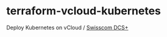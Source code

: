 # terraform-vcloud-kubernetes
Deploy Kubernetes on vCloud / [Swisscom DCS+](https://dcsguide.scapp.swisscom.com/)
